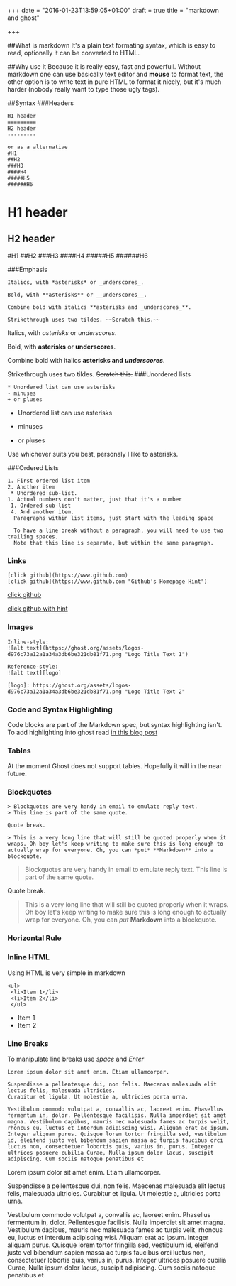 +++
date = "2016-01-23T13:59:05+01:00"
draft = true
title = "markdown and ghost"

+++

##What is markdown
It's a plain text formating syntax, which is easy to read, optionally it can be converted to HTML.

##Why use it
Because it is really easy, fast and powerfull. Without markdown one can use basically text editor and **mouse** to format text, the other option is to write text in pure HTML to format it nicely, but it's much harder (nobody really want to type those ugly tags).

##Syntax
###Headers
```
H1 header
=========
H2 header
---------

or as a alternative
#H1
##H2
###H3
####H4
#####H5
######H6

```
H1 header
=========
H2 header
---------
#H1
##H2
###H3
####H4
#####H5
######H6

###Emphasis
```
Italics, with *asterisks* or _underscores_.

Bold, with **asterisks** or __underscores__.

Combine bold with italics **asterisks and _underscores_**.

Strikethrough uses two tildes. ~~Scratch this.~~
```
Italics, with *asterisks* or _underscores_.

Bold, with **asterisks** or __underscores__.

Combine bold with italics **asterisks and _underscores_**.

Strikethrough uses two tildes. ~~Scratch this.~~
###Unordered lists
```
* Unordered list can use asterisks
- minuses
+ or pluses
```
* Unordered list can use asterisks
- minuses
+ or pluses

Use whichever suits you best, personaly I like to asterisks.

###Ordered Lists
```
1. First ordered list item
2. Another item
 * Unordered sub-list.
1. Actual numbers don't matter, just that it's a number
 1. Ordered sub-list
 4. And another item.
  Paragraphs within list items, just start with the leading space

  To have a line break without a paragraph, you will need to use two trailing spaces.  
  Note that this line is separate, but within the same paragraph.  
```

### Links

```
[click github](https://www.github.com)
[click github](https://www.github.com "Github's Homepage Hint")
```
[click github](https://www.github.com)

[click github with hint](https://www.github.com "Github's Homepage Hint")

### Images

```
Inline-style:
![alt text](https://ghost.org/assets/logos-d976c73a12a1a34a3db6be321db81f71.png "Logo Title Text 1")

Reference-style:
![alt text][logo]

[logo]: https://ghost.org/assets/logos-d976c73a12a1a34a3db6be321db81f71.png "Logo Title Text 2"
```
### Code and Syntax Highlighting

Code blocks are part of the Markdown spec, but syntax highlighting isn't. To add highlighting into ghost read [in this blog post](http://blog.davebalmer.com/adding-syntax-highlighting-to-ghost/ "Add highlighting to Ghost blog")

### Tables
At the moment Ghost does not support tables. Hopefully it will in the near future.

### Blockquotes

```
> Blockquotes are very handy in email to emulate reply text.
> This line is part of the same quote.

Quote break.

> This is a very long line that will still be quoted properly when it wraps. Oh boy let's keep writing to make sure this is long enough to actually wrap for everyone. Oh, you can *put* **Markdown** into a blockquote.
```

> Blockquotes are very handy in email to emulate reply text.
> This line is part of the same quote.

Quote break.

> This is a very long line that will still be quoted properly when it wraps. Oh boy let's keep writing to make sure this is long enough to actually wrap for everyone. Oh, you can *put* **Markdown** into a blockquote.
### Horizontal Rule


### Inline HTML

Using HTML is very simple in markdown

```
<ul>
 <li>Item 1</li>
 <li>Item 2</li>
 </ul>
```
<ul>
 <li>Item 1</li>
 <li>Item 2</li>
</ul>

### Line Breaks
To manipulate line breaks use *space* and *Enter*
```
Lorem ipsum dolor sit amet enim. Etiam ullamcorper.

Suspendisse a pellentesque dui, non felis. Maecenas malesuada elit lectus felis, malesuada ultricies.
Curabitur et ligula. Ut molestie a, ultricies porta urna.

Vestibulum commodo volutpat a, convallis ac, laoreet enim. Phasellus fermentum in, dolor. Pellentesque facilisis. Nulla imperdiet sit amet magna. Vestibulum dapibus, mauris nec malesuada fames ac turpis velit, rhoncus eu, luctus et interdum adipiscing wisi. Aliquam erat ac ipsum. Integer aliquam purus. Quisque lorem tortor fringilla sed, vestibulum id, eleifend justo vel bibendum sapien massa ac turpis faucibus orci luctus non, consectetuer lobortis quis, varius in, purus. Integer ultrices posuere cubilia Curae, Nulla ipsum dolor lacus, suscipit adipiscing. Cum sociis natoque penatibus et
```

Lorem ipsum dolor sit amet enim. Etiam ullamcorper.

Suspendisse a pellentesque dui, non felis. Maecenas malesuada elit lectus felis, malesuada ultricies.
Curabitur et ligula. Ut molestie a, ultricies porta urna.

Vestibulum commodo volutpat a, convallis ac, laoreet enim. Phasellus fermentum in, dolor. Pellentesque facilisis. Nulla imperdiet sit amet magna. Vestibulum dapibus, mauris nec malesuada fames ac turpis velit, rhoncus eu, luctus et interdum adipiscing wisi. Aliquam erat ac ipsum. Integer aliquam purus. Quisque lorem tortor fringilla sed, vestibulum id, eleifend justo vel bibendum sapien massa ac turpis faucibus orci luctus non, consectetuer lobortis quis, varius in, purus. Integer ultrices posuere cubilia Curae, Nulla ipsum dolor lacus, suscipit adipiscing. Cum sociis natoque penatibus et

